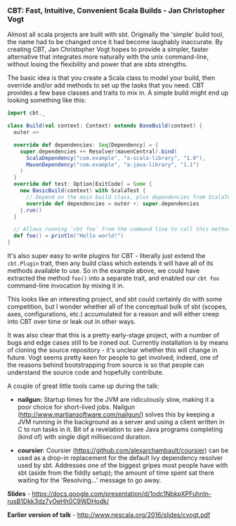### CBT: Fast, Intuitive, Convenient Scala Builds - Jan Christopher Vogt

Almost all scala projects are built with sbt. Originally the 'simple' build tool, the name had to be changed
once it had become laughably inaccurate. By creating CBT, Jan Christopher Vogt hopes to provide a simpler, faster
alternative that integrates more naturally with the unix command-line, without losing the flexibility and power that
are sbts strengths.

The basic idea is that you create a Scala class to model your build, then override and/or add methods to set
up the tasks that you need. CBT provides a few base classes and traits to mix in. A simple build might end up
looking something like this:

```scala
import cbt._

class Build(val context: Context) extends BaseBuild(context) {
  outer =>

  override def dependencies: Seq[Dependency] = {
    super.dependencies ++ Resolver(mavenCentral).bind(
      ScalaDependency("com.example", "a-scala-library", "1.0"),
      MavenDependency("com.example", "a-java-library", "1.1")
    )
  }
  override def test: Option[ExitCode] = Some {
    new BasicBuild(context) with ScalaTest {
      // Depend on the main build class, plus dependencies from ScalaTest trait
      override def dependencies = outer +: super.dependencies
    }.run()
  }

  // Allows running `cbt foo` from the command line to call this method
  def foo() = println("Hello world!")
}
```

It's also super easy to write plugins for CBT - literally just extend the `cbt.Plugin` trait, then any build class
which extends it will have all of its methods available to use. So in the example above, we could have extracted the
method `foo()` into a separate trait, and enabled our `cbt foo` command-line invocation by mixing it in.

This looks like an interesting project, and sbt could certainly do with some competition, but I wonder whether
all of the conceptual bulk of sbt (scopes, axes, configurations, etc.) accumulated for a reason and will either creep
into CBT over time or leak out in other ways.

It was also clear that this is a pretty early-stage project, with a number of bugs and edge cases still to be ironed
out. Currently installation is by means of cloning the source repository - it's unclear whether this will change in
future. Vogt seems pretty keen for people to get involved; indeed, one of the reasons behind bootstrapping from source
is so that people can understand the source code and hopefully contribute.

A couple of great little tools came up during the talk:

- **nailgun:** Startup times for the JVM are ridiculously slow, making it a poor choice for short-lived jobs. Nailgun
(http://www.martiansoftware.com/nailgun/) solves this by keeping a JVM running in the background as a server and using
a client written in C to run tasks in it.  Bit of a revelation to see Java programs completing (kind of) with single
digit millisecond duration.

- **coursier**: Coursier (https://github.com/alexarchambault/coursier) can be used as a drop-in replacement for the
default Ivy dependency resolver used by sbt. Addresses one of the biggest gripes most people have with sbt (aside from
the fiddly setup); the amount of time spent sat there waiting for the 'Resolving...' message to go away.

**Slides** - https://docs.google.com/presentation/d/1odc1NbkpXPFuhnln-rusB1Dkk3dz7yOeHh0C9WDHodk/

**Earlier version of talk** - http://www.nescala.org/2016/slides/cvogt.pdf
